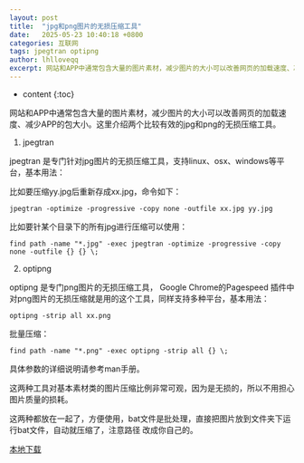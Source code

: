 ```yaml
---
layout: post
title:  "jpg和png图片的无损压缩工具"
date:   2025-05-23 10:40:18 +0800
categories: 互联网
tags: jpegtran optipng
author: lhlloveqq
excerpt: 网站和APP中通常包含大量的图片素材，减少图片的大小可以改善网页的加载速度、减少APP的包大小。这里介绍两个比较有效的jpg和png的无损压缩工具。
---
```


* content
{:toc}

网站和APP中通常包含大量的图片素材，减少图片的大小可以改善网页的加载速度、减少APP的包大小。这里介绍两个比较有效的jpg和png的无损压缩工具。

1. jpegtran

jpegtran 是专门针对jpg图片的无损压缩工具，支持linux、osx、windows等平台，基本用法：

比如要压缩yy.jpg后重新存成xx.jpg，命令如下：

    jpegtran -optimize -progressive -copy none -outfile xx.jpg yy.jpg

比如要针某个目录下的所有jpg进行压缩可以使用：

    find path -name "*.jpg" -exec jpegtran -optimize -progressive -copy none -outfile {} {} \;

2. optipng

optipng 是专门png图片的无损压缩工具， Google Chrome的Pagespeed 插件中对png图片的无损压缩就是用的这个工具，同样支持多种平台，基本用法：

    optipng -strip all xx.png

批量压缩：

    find path -name "*.png" -exec optipng -strip all {} \;

具体参数的详细说明请参考man手册。

这两种工具对基本素材类的图片压缩比例非常可观，因为是无损的，所以不用担心图片质量的损耗。

这两种都放在一起了，方便使用，bat文件是批处理，直接把图片放到文件夹下运行bat文件，自动就压缩了，注意路径
改成你自己的。

[本地下载][1]

  [1]: https://r2.wait.loan/uploads/attach/jpegyh.7z